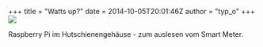 +++
title = "Watts up?"
date = 2014-10-05T20:01:46Z
author = "typ_o"
+++
[![](https://flipdot.org/blog/uploads/watts-up-pi.serendipityThumb.jpeg)](https://flipdot.org/blog/uploads/watts-up-pi.jpeg)  
  
Raspberry Pi im Hutschienengehäuse - zum auslesen vom Smart Meter.
